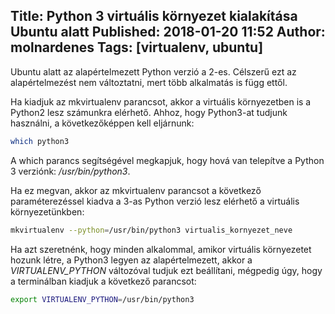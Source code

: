 Title: Python 3 virtuális környezet kialakítása Ubuntu alatt
Published: 2018-01-20 11:52
Author: molnardenes
Tags: [virtualenv, ubuntu]
---

Ubuntu alatt az alapértelmezett Python verzió a 2-es. Célszerű ezt az alapértelmezést nem változtatni, mert több alkalmatás is függ ettől.

Ha kiadjuk az mkvirtualenv parancsot, akkor a virtuális környezetben is a Python2 lesz számunkra elérhető. Ahhoz, hogy Python3-at tudjunk használni, a következőképpen kell eljárnunk:

```bash
which python3
```

A which parancs segítségével megkapjuk, hogy hová van telepítve a Python 3 verziónk: */usr/bin/python3*.

Ha ez megvan, akkor az mkvirtualenv parancsot a következő paraméterezéssel kiadva a 3-as Python verzió lesz elérhető a virtuális környezetünkben:

```bash
mkvirtualenv --python=/usr/bin/python3 virtualis_kornyezet_neve
```

Ha azt szeretnénk, hogy minden alkalommal, amikor virtuális környezetet hozunk létre, a Python3 legyen az alapértelmezett, akkor a *VIRTUALENV_PYTHON* változóval tudjuk ezt beállítani, mégpedig úgy, hogy a terminálban kiadjuk a következő parancsot:

```bash
export VIRTUALENV_PYTHON=/usr/bin/python3
```
